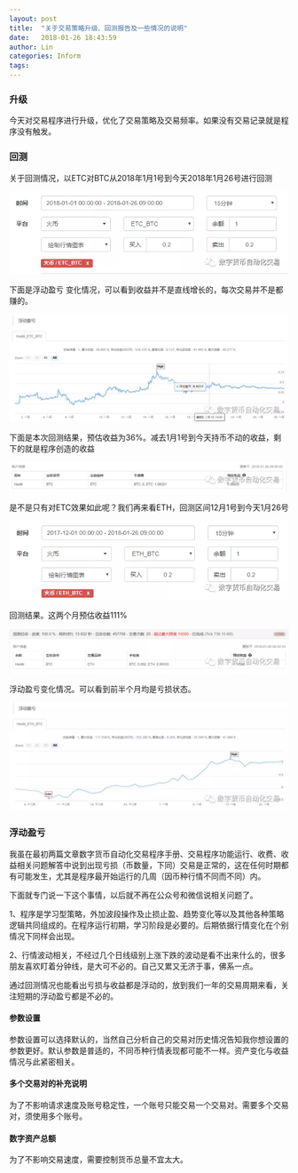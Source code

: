 ```yaml
---
layout: post
title:  "关于交易策略升级、回测报告及一些情况的说明"
date:   2018-01-26 18:43:59
author: Lin
categories: Inform
tags:
---
```


### 升级

今天对交易程序进行升级，优化了交易策略及交易频率。如果没有交易记录就是程序没有触发。

### 回测

关于回测情况，以ETC对BTC从2018年1月1号到今天2018年1月26号进行回测

![1](https://github.com/bot-cc/bot-cc.github.io/blob/master/assets/img/1.jpg)

下面是浮动盈亏 变化情况，可以看到收益并不是直线增长的，每次交易并不是都赚的。

![2](https://github.com/bot-cc/bot-cc.github.io/blob/master/assets/img/2.jpg)

下面是本次回测结果，预估收益为36%。减去1月1号到今天持币不动的收益，剩下的就是程序创造的收益

![3](https://github.com/bot-cc/bot-cc.github.io/blob/master/assets/img/3.jpg)

是不是只有对ETC效果如此呢？我们再来看ETH，回测区间12月1号到今天1月26号

![4](https://github.com/bot-cc/bot-cc.github.io/blob/master/assets/img/4.jpg)

回测结果。这两个月预估收益111%

![5](https://github.com/bot-cc/bot-cc.github.io/blob/master/assets/img/5.jpg)

浮动盈亏变化情况。可以看到前半个月均是亏损状态。

![6](https://github.com/bot-cc/bot-cc.github.io/blob/master/assets/img/6.jpg)

### 浮动盈亏

我虽在最初两篇文章数字货币自动化交易程序手册、交易程序功能运行、收费、收益相关问题解答中说到出现亏损（币数量，下同）交易是正常的，这在任何时期都有可能发生，尤其是程序最开始运行的几周（因币种行情不同而不同）内。

下面就专门说一下这个事情，以后就不再在公众号和微信说相关问题了。

1、程序是学习型策略，外加波段操作及止损止盈、趋势变化等以及其他各种策略逻辑共同组成的。在程序运行初期，学习阶段是必要的。后期依据行情变化在个别情况下同样会出现。

2、行情波动相关，不经过几个日线级别上涨下跌的波动是看不出来什么的，很多朋友喜欢盯着分钟线，是大可不必的。自己又累又无济于事，佛系一点。



通过回测情况也能看出亏损与收益都是浮动的，放到我们一年的交易周期来看，关注短期的浮动盈亏都是不必的。



#### 参数设置

参数设置可以选择默认的，当然自己分析自己的交易对历史情况告知我你想设置的参数更好。默认参数是普适的，不同币种行情表现都可能不一样。资产变化与收益情况与此紧密相关。



#### 多个交易对的补充说明

为了不影响请求速度及账号稳定性，一个账号只能交易一个交易对。需要多个交易对，须使用多个账号。



#### 数字资产总额

为了不影响交易速度，需要控制货币总量不宜太大。